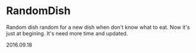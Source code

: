 # RandomDish
Random dish
random for a new dish when don't know what to eat. 
Now it's just at begining.
It's need more time and updated.

2016.09.18

